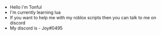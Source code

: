 - Hello i'm Tonful
- I'm currently learning lua
- If you want to help me with my roblox scripts then you can talk to me on discord 
- My discord is - Joy#0495
